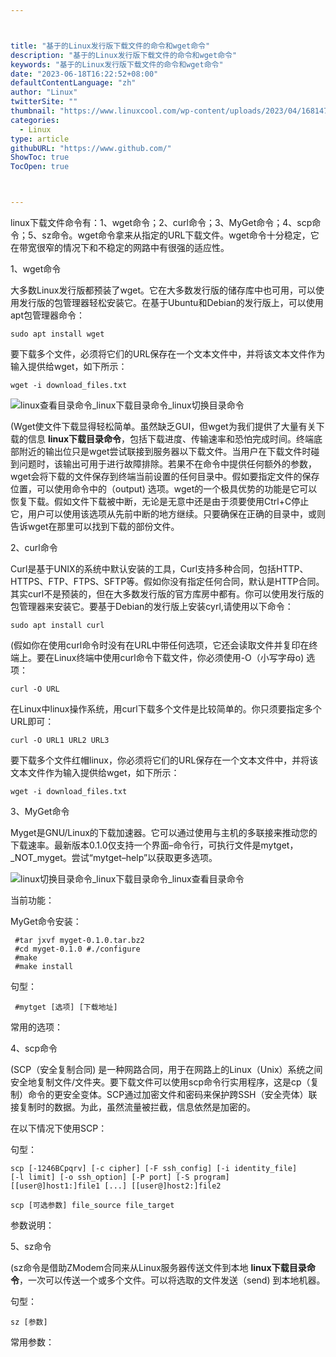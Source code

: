 ```yaml
---



title: "基于的Linux发行版下载文件的命令和wget命令"
description: "基于的Linux发行版下载文件的命令和wget命令"
keywords: "基于的Linux发行版下载文件的命令和wget命令"
date: "2023-06-18T16:22:52+08:00"
defaultContentLanguage: "zh"
author: "Linux"
twitterSite: ""
thumbnail: "https://www.linuxcool.com/wp-content/uploads/2023/04/1681474125547_0.png"
categories:
  - Linux
type: article
githubURL: "https://www.github.com/"
ShowToc: true
TocOpen: true



---
```


linux下载文件命令有：1、wget命令；2、curl命令；3、MyGet命令；4、scp命令；5、sz命令。wget命令拿来从指定的URL下载文件。wget命令十分稳定，它在带宽很窄的情况下和不稳定的网路中有很强的适应性。

1、wget命令

大多数Linux发行版都预装了wget。它在大多数发行版的储存库中也可用，可以使用发行版的包管理器轻松安装它。在基于Ubuntu和Debian的发行版上，可以使用apt包管理器命令：

```
sudo apt install wget
```

要下载多个文件，必须将它们的URL保存在一个文本文件中，并将该文本文件作为输入提供给wget，如下所示：

```
wget -i download_files.txt
```

![linux查看目录命令_linux下载目录命令_linux切换目录命令](https://www.linuxcool.com/wp-content/uploads/2023/04/1681474125547_0.png)

(Wget使文件下载显得轻松简单。虽然缺乏GUI，但wget为我们提供了大量有关下载的信息 **linux下载目录命令**，包括下载进度、传输速率和恐怕完成时间。终端底部附近的输出位只是wget尝试联接到服务器以下载文件。当用户在下载文件时碰到问题时，该输出可用于进行故障排除。若果不在命令中提供任何额外的参数，wget会将下载的文件保存到终端当前设置的任何目录中。假如要指定文件的保存位置，可以使用命令中的（output) 选项。wget的一个极具优势的功能是它可以恢复下载。假如文件下载被中断，无论是无意中还是由于须要使用Ctrl+C停止它，用户可以使用该选项从先前中断的地方继续。只要确保在正确的目录中，或则告诉wget在那里可以找到下载的部份文件。

2、curl命令

Curl是基于UNIX的系统中默认安装的工具，Curl支持多种合同，包括HTTP、HTTPS、FTP、FTPS、SFTP等。假如你没有指定任何合同，默认是HTTP合同。其实curl不是预装的，但在大多数发行版的官方库房中都有。你可以使用发行版的包管理器来安装它。要基于Debian的发行版上安装cyrl,请使用以下命令：

```
sudo apt install curl
```

(假如你在使用curl命令时没有在URL中带任何选项，它还会读取文件并复印在终端上。要在Linux终端中使用curl命令下载文件，你必须使用-O（小写字母o) 选项：

```
curl -O URL
```

在Linux中linux操作系统，用curl下载多个文件是比较简单的。你只须要指定多个URL即可：

```
curl -O URL1 URL2 URL3
```

要下载多个文件红帽linux，你必须将它们的URL保存在一个文本文件中，并将该文本文件作为输入提供给wget，如下所示：

```
wget -i download_files.txt
```

3、MyGet命令

Myget是GNU/Linux的下载加速器。它可以通过使用与主机的多联接来推动您的下载速率。最新版本0.1.0仅支持一个界面–命令行，可执行文件是mytget，_NOT_myget。尝试“mytget–help”以获取更多选项。

![linux切换目录命令_linux下载目录命令_linux查看目录命令](https://www.linuxcool.com/wp-content/uploads/2023/04/1681474125547_2.png)

当前功能：

MyGet命令安装：

```
 #tar jxvf myget-0.1.0.tar.bz2
 #cd myget-0.1.0 #./configure
 #make
 #make install
```

句型：

```
 #mytget [选项] [下载地址]
```

常用的选项：

4、scp命令

(SCP（安全复制合同) 是一种网路合同，用于在网路上的Linux（Unix）系统之间安全地复制文件/文件夹。要下载文件可以使用scp命令行实用程序，这是cp（复制）命令的更安全变体。SCP通过加密文件和密码来保护跨SSH（安全壳体）联接复制时的数据。为此，虽然流量被拦截，信息依然是加密的。

在以下情况下使用SCP：

句型：

```
scp [-1246BCpqrv] [-c cipher] [-F ssh_config] [-i identity_file]
[-l limit] [-o ssh_option] [-P port] [-S program]
[[user@]host1:]file1 [...] [[user@]host2:]file2
```

```
scp [可选参数] file_source file_target
```

参数说明：

5、sz命令

(sz命令是借助ZModem合同来从Linux服务器传送文件到本地 **linux下载目录命令**，一次可以传送一个或多个文件。可以将选取的文件发送（send) 到本地机器。

句型：

```
sz [参数]
```

常用参数：